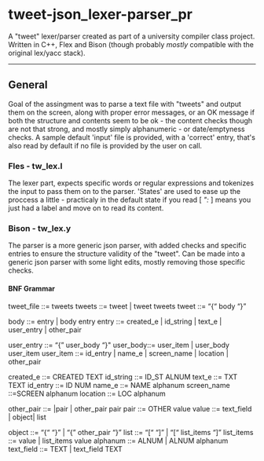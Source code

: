 # tweet-json_lexer-parser_pr
A "tweet" lexer/parser created as part of a university compiler class project. Written in C++, Flex and Bison (though probably _mostly_ compatible with the original lex/yacc stack).

-------------------

## General
Goal of the assingment was to parse a text file with "tweets" and output them on the screen, along with proper error messages, or an OK message if both the structure and contents seem to be ok - the content checks though are not that strong, and mostly simply alphanumeric - or date/emptyness checks.
A sample default 'input' file is provided, with a 'correct' entry, that's also read by default if no file is provided by the user on call.

### Fles - tw_lex.l
The lexer part, expects specific words or regular expressions and tokenizes the input to pass them on to the parser. 'States' are used to ease up the proccess a little - practicaly in the default state if you read  [ *":* ] means you just had a label and move on to read its content.

### Bison - tw_lex.y
The parser is a more generic json parser, with added checks and specific entries to ensure the structure validity of the "tweet". Can be made into a generic json parser with some light edits, mostly removing those specific checks.

#### BNF Grammar
tweet_file ::= tweets
tweets ::= tweet | tweet
tweets tweet ::= “{“ body “}”

body ::= entry | body entry
entry ::= created_e | id_string | text_e | user_entry | other_pair

user_entry ::= “{” user_body “}"
user_body::= user_item | user_body user_item
user_item ::= id_entry | name_e | screen_name | location | other_pair

created_e ::= CREATED TEXT
id_string ::= ID_ST ALNUM
text_e ::= TXT TEXT
id_entry ::= ID NUM
name_e ::= NAME alphanum screen_name ::=SCREEN alphanum
location ::= LOC alphanum

other_pair ::= |pair | other_pair pair
pair ::= OTHER value
value ::= text_field | object| list

object ::= “{“ “}” | “{” other_pair “}”
list ::= “[“ “]” | “[“ list_items “]”
list_items ::= value | list_items value
alphanum ::= ALNUM | ALNUM alphanum
text_field ::= TEXT | text_field TEXT